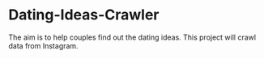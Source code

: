 # Dating-Ideas-Crawler
The aim is to help couples find out the dating ideas. This project will crawl data from Instagram.

